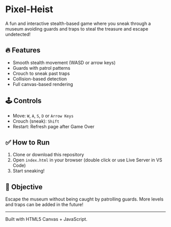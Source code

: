 # Pixel-Heist
A fun and interactive stealth-based game where you sneak through a museum avoiding guards and traps to steal the treasure and escape undetected!

## 🔥 Features
- Smooth stealth movement (WASD or arrow keys)
- Guards with patrol patterns
- Crouch to sneak past traps
- Collision-based detection
- Full canvas-based rendering

## 🕹️ Controls
- Move: `W`, `A`, `S`, `D` or `Arrow Keys`
- Crouch (sneak): `Shift`
- Restart: Refresh page after Game Over

## ✅ How to Run
1. Clone or download this repository
2. Open `index.html` in your browser (double click or use Live Server in VS Code)
3. Start sneaking!

## 🎯 Objective
Escape the museum without being caught by patrolling guards.
More levels and traps can be added in the future!

---

Built with HTML5 Canvas + JavaScript.
